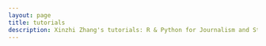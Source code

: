 ```yaml
---
layout: page
title: tutorials
description: Xinzhi Zhang's tutorials: R & Python for Journalism and Storytelling 
---
```

